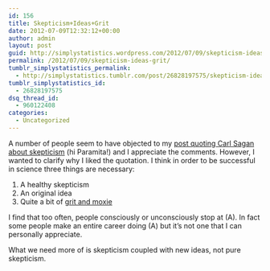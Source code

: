 ```yaml
---
id: 156
title: Skepticism+Ideas+Grit
date: 2012-07-09T12:32:12+00:00
author: admin
layout: post
guid: http://simplystatistics.wordpress.com/2012/07/09/skepticism-ideas-grit
permalink: /2012/07/09/skepticism-ideas-grit/
tumblr_simplystatistics_permalink:
  - http://simplystatistics.tumblr.com/post/26828197575/skepticism-ideas-grit
tumblr_simplystatistics_id:
  - 26828197575
dsq_thread_id:
  - 960122408
categories:
  - Uncategorized
---
```

A number of people seem to have objected to my <a href="http://simplystatistics.org/post/26020538368/the-price-of-skepticism" target="_blank">post quoting Carl Sagan about skepticism</a> (hi Paramita!) and I appreciate the comments. However, I wanted to clarify why I liked the quotation. I think in order to be successful in science three things are necessary:

  1. A healthy skepticism
  2. An original idea
  3. Quite a bit of <a href="http://simplystatistics.org/post/23928890537/schlep-blindness-in-statistics" target="_blank">grit and moxie</a>

I find that too often, people consciously or unconsciously stop at (A). In fact some people make an entire career doing (A) but it&#8217;s not one that I can personally appreciate.

What we need more of is skepticism coupled with new ideas, not pure skepticism. 